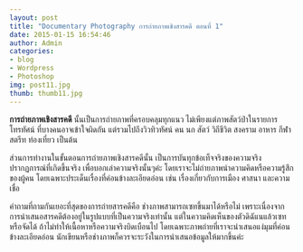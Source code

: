 ```yaml
---
layout: post
title: "Documentary Photography การถ่ายภาพเชิงสารคดี ตอนที่ 1"
date: 2015-01-15 16:54:46
author: Admin
categories: 
- blog 
- Wordpress
- Photoshop
img: post11.jpg
thumb: thumb11.jpg
---
```

<b>การถ่ายภาพเชิงสารคดี</b> นั้นเป็นการถ่ายภาพที่ครอบคลุมทุกแนว ไม่เพียงแต่ภาพสัตว์ป่าในรายการโทรทัศน์ ที่บางคนอาจเข้าใจผิดกัน แต่รวมไปถึงวิวทิวทัศน์ คน นก สัตว์ วิถีชีวิต สงคราม อาหาร กีฬา สตรีท ท่องเที่ยว เป็นต้น

ส่วนการทำงานในขั้นตอนการถ่ายภาพเชิงสารคดีนั้น เป็นการบันทุกข้อเท็จจริงของความจริง ปรากฏการณ์ที่เกิดขึ้นจริง เพื่อบอกเล่าความจริงนั้นๆค่ะ โดยเราจะไม่ถ่ายภาพนำความคิดหรือความรู้สึกของผู้คน โดยเฉพาะประเด็นเรื่องที่ค่อนข้างละเอียดอ่อน เช่น เรื่องเกี่ยวกับการเมือง ศาสนา และความเชื่อ

คำถามที่ถามกันเยอะที่สุดของการถ่ายสารคดีคือ ช่างภาพสามารถเซทขึ้นมาได้หรือไม่ เพราะเนื่องจากการนำเสนอสารคดีต้องอยู่ในรูปแบบที่เป็นความจริงเท่านั้น แต่ในความคิดเห็นของตัวดิฉัแนแล้วเซทหรือจัดได้ ถ้าไม่ทำให้เนื้อหาหรือความจริงบิดเบือนไป โดยเฉพาะภาพถ่ายที่เราจะนำเสนอแง่มุมที่ค่อนข้างละเอียดอ่อน นักเขียนหรือช่างภาพก็ควรจะระวังในการนำเสนอข้อมูลให้มากขึ้นค่ะ

 <!--more-->


[hampden]: https://github.com/jekyll/jekyll
